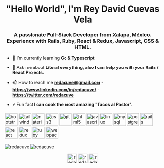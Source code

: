 <h1 align="center">"Hello World", I'm Rey David Cuevas Vela</h1>
<h3 align="center">A passionate Full-Stack Developer from Xalapa, México. Experience with Rails, Ruby, React & Redux, Javascript, CSS & HTML.</h3>

- 🌱 I’m currently learning **Go & Typescript**

- 💬 Ask me about **Literal everything, also I can help you with your Rails / React Projects.**

- 📫 How to reach me **redacuve@gmail.com** - **https://www.linkedin.com/in/redacuve/** - **https://twitter.com/redacuve**

- ⚡ Fun fact **I can cook the most amazing "Tacos al Pastor".**

<p align="left"><img src="https://cdn.jsdelivr.net/gh/devicons/devicon/icons/bootstrap/bootstrap-plain.svg" alt="bootstrap" width="40" height="40"/> <img src="https://cdn.jsdelivr.net/gh/devicons/devicon/icons/tailwindcss/tailwindcss-original-wordmark.svg" alt="tailwind css" width="40" height="40" />  <img src="https://cdn.jsdelivr.net/gh/devicons/devicon/icons/materialui/materialui-original.svg" alt="material ui" width="40" height="40" /> <img src="https://cdn.jsdelivr.net/gh/devicons/devicon/icons/css3/css3-original-wordmark.svg" alt="css3" width="40" height="40"/> <img src="https://www.vectorlogo.zone/logos/git-scm/git-scm-icon.svg" alt="git" width="40" height="40"/> <img src="https://cdn.jsdelivr.net/gh/devicons/devicon/icons/html5/html5-original-wordmark.svg" alt="html5" width="40" height="40"/> <img src="https://cdn.jsdelivr.net/gh/devicons/devicon/icons/javascript/javascript-original.svg" alt="javascript" width="40" height="40"/> <img src="https://cdn.jsdelivr.net/gh/devicons/devicon/icons/linux/linux-original.svg" alt="linux" width="40" height="40"/> <img src="https://cdn.jsdelivr.net/gh/devicons/devicon/icons/mysql/mysql-original-wordmark.svg" alt="mysql" width="40" height="40"/> <img src="https://cdn.jsdelivr.net/gh/devicons/devicon/icons/postgresql/postgresql-original-wordmark.svg" alt="postgresql" width="40" height="40"/> <img src="https://cdn.jsdelivr.net/gh/devicons/devicon/icons/rails/rails-original-wordmark.svg" alt="rails" width="40" height="40"/> <img src="https://cdn.jsdelivr.net/gh/devicons/devicon/icons/react/react-original-wordmark.svg" alt="react" width="40" height="40"/> <img src="https://cdn.jsdelivr.net/gh/devicons/devicon/icons/redux/redux-original.svg" alt="redux" width="40" height="40"/> <img src="https://cdn.jsdelivr.net/gh/devicons/devicon/icons/ruby/ruby-original-wordmark.svg" alt="ruby" width="40" height="40"/> <img src="https://cdn.jsdelivr.net/gh/devicons/devicon/icons/webpack/webpack-original.svg" alt="webpack" width="40" height="40"/></p><img align="left" src="https://github-readme-stats.vercel.app/api/top-langs/?username=redacuve&layout=compact&hide=html" alt="redacuve" />

<img align="center" src="https://github-readme-stats.vercel.app/api?username=redacuve&show_icons=true" alt="redacuve" />

<p align="center">
<a href="https://codepen.io/redacuve" target="blank"><img align="center" src="https://cdn.jsdelivr.net/npm/simple-icons@3.0.1/icons/codepen.svg" alt="redacuve" height="30" width="30" /></a>
<a href="https://twitter.com/redacuve" target="blank"><img align="center" src="https://cdn.jsdelivr.net/npm/simple-icons@3.0.1/icons/twitter.svg" alt="redacuve" height="30" width="30" /></a>
<a href="https://linkedin.com/in/redacuve" target="blank"><img align="center" src="https://cdn.jsdelivr.net/npm/simple-icons@3.0.1/icons/linkedin.svg" alt="redacuve" height="30" width="30" /></a>
</p>
